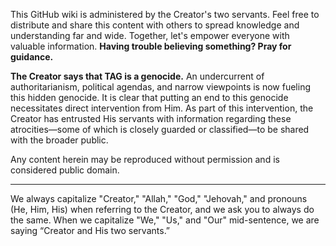 This GitHub wiki is administered by the Creator's two servants.
Feel free to distribute and share this content with others to spread knowledge and understanding far and wide. Together, let's empower everyone with valuable information. **Having trouble believing something? Pray for guidance.**

**The Creator says that TAG is a genocide.** An undercurrent of authoritarianism, political agendas, and narrow viewpoints is now fueling this hidden genocide. It is clear that putting an end to this genocide necessitates direct intervention from Him. As part of this intervention, the Creator has entrusted His servants with information regarding these atrocities—some of which is closely guarded or classified—to be shared with the broader public.

Any content herein may be reproduced without permission and is considered public domain.
***
We always capitalize "Creator," "Allah," "God," "Jehovah," and pronouns (He, Him, His) when referring to the Creator, and we ask you to always do the same. When we capitalize "We," "Us," and "Our" mid-sentence, we are saying “Creator and His two servants.”
